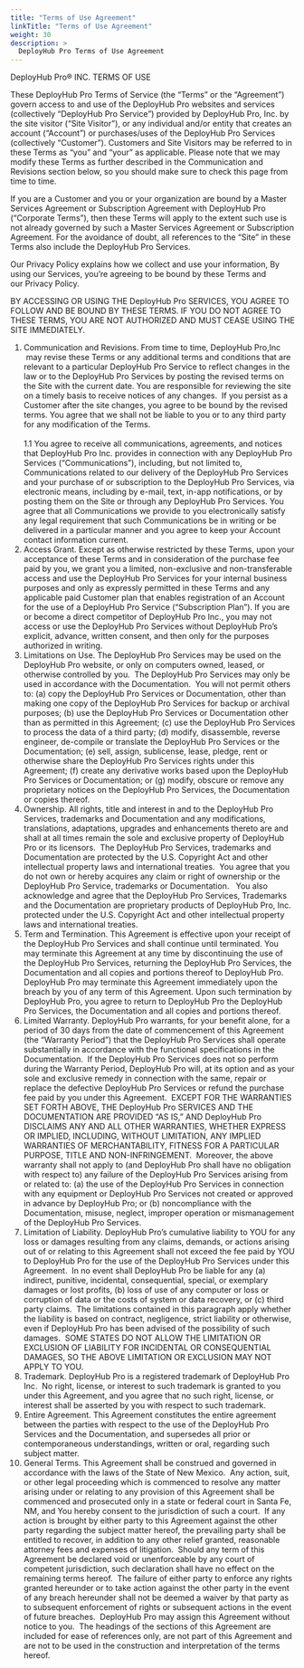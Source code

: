 ```yaml
---
title: "Terms of Use Agreement"
linkTitle: "Terms of Use Agreement"
weight: 30
description: >
  DeployHub Pro Terms of Use Agreement
---
```



DeployHub Pro® INC. TERMS OF USE

These DeployHub Pro Terms of Service (the “Terms” or the “Agreement”) govern access to and use of the DeployHub Pro websites and services (collectively “DeployHub Pro Service”) provided by DeployHub Pro, Inc. by the site visitor (“Site Visitor”), or any individual and/or entity that creates an account (“Account”) or purchases/uses of the DeployHub Pro Services (collectively “Customer”). Customers and Site Visitors may be referred to in these Terms as “you” and “your” as applicable. Please note that we may modify these Terms as further described in the Communication and Revisions section below, so you should make sure to check this page from time to time.

If you are a Customer and you or your organization are bound by a Master Services Agreement or Subscription Agreement with DeployHub Pro (“Corporate Terms”), then these Terms will apply to the extent such use is not already governed by such a Master Services Agreement or Subscription Agreement. For the avoidance of doubt, all references to the “Site” in these Terms also include the DeployHub Pro Services.

Our Privacy Policy explains how we collect and use your information, By using our Services, you’re agreeing to be bound by these Terms and our Privacy Policy.

BY ACCESSING OR USING THE DeployHub Pro SERVICES, YOU AGREE TO FOLLOW AND BE BOUND BY THESE TERMS. IF YOU DO NOT AGREE TO THESE TERMS, YOU ARE NOT AUTHORIZED AND MUST CEASE USING THE SITE IMMEDIATELY.

1. Communication and Revisions. From time to time, DeployHub Pro,Inc  may revise these Terms or any additional terms and conditions that are relevant to a particular DeployHub Pro Service to reflect changes in the law or to the DeployHub Pro Services by posting the revised terms on the Site with the current date. You are responsible for reviewing the site on a timely basis to receive notices of any changes.  If you persist as a Customer after the site changes, you agree to be bound by the revised terms. You agree that we shall not be liable to you or to any third party for any modification of the Terms. <br><br>1.1 You agree to receive all communications, agreements, and notices that DeployHub Pro Inc. provides in connection with any DeployHub Pro Services (“Communications”), including, but not limited to, Communications related to our delivery of the DeployHub Pro Services and your purchase of or subscription to the DeployHub Pro Services, via electronic means, including by e-mail, text, in-app notifications, or by posting them on the Site or through any DeployHub Pro Services. You agree that all Communications we provide to you electronically satisfy any legal requirement that such Communications be in writing or be delivered in a particular manner and you agree to keep your Account contact information current.
2. Access Grant. Except as otherwise restricted by these Terms, upon your acceptance of these Terms and in consideration of the purchase fee paid by you, we grant you a limited, non-exclusive and non-transferable access and use the DeployHub Pro Services for your internal business purposes and only as expressly permitted in these Terms and any applicable paid Customer plan that enables registration of an Account for the use of a DeployHub Pro Service (“Subscription Plan”). If you are or become a direct competitor of DeployHub Pro Inc., you may not access or use the DeployHub Pro Services without DeployHub Pro’s explicit, advance, written consent, and then only for the purposes authorized in writing.
3. Limitations on Use. The DeployHub Pro Services may be used on the DeployHub Pro website, or only on computers owned, leased, or otherwise controlled by you.  The DeployHub Pro Services may only be used in accordance with the Documentation.  You will not permit others to: (a) copy the DeployHub Pro Services or Documentation, other than making one copy of the DeployHub Pro Services for backup or archival purposes; (b) use the DeployHub Pro Services or Documentation other than as permitted in this Agreement; (c) use the DeployHub Pro Services to process the data of a third party; (d) modify, disassemble, reverse engineer, de-compile or translate the DeployHub Pro Services or the Documentation; (e) sell, assign, sublicense, lease, pledge, rent or otherwise share the DeployHub Pro Services rights under this Agreement; (f) create any derivative works based upon the DeployHub Pro Services or Documentation; or (g) modify, obscure or remove any proprietary notices on the DeployHub Pro Services, the Documentation or copies thereof.
4. Ownership. All rights, title and interest in and to the DeployHub Pro Services, trademarks and Documentation and any modifications, translations, adaptations, upgrades and enhancements thereto are and shall at all times remain the sole and exclusive property of DeployHub Pro or its licensors.  The DeployHub Pro Services, trademarks and Documentation are protected by the U.S. Copyright Act and other intellectual property laws and international treaties.  You agree that you do not own or hereby acquires any claim or right of ownership or the DeployHub Pro Service, trademarks or Documentation.   You also acknowledge and agree that the DeployHub Pro Services, Trademarks and the Documentation are proprietary products of DeployHub Pro, Inc. protected under the U.S. Copyright Act and other intellectual property laws and international treaties.
5. Term and Termination. This Agreement is effective upon your receipt of the DeployHub Pro Services and shall continue until terminated. You may terminate this Agreement at any time by discontinuing the use of the DeployHub Pro Services, returning the DeployHub Pro Services, the Documentation and all copies and portions thereof to DeployHub Pro.  DeployHub Pro may terminate this Agreement immediately upon the breach by you of any term of this Agreement. Upon such termination by DeployHub Pro, you agree to return to DeployHub Pro the DeployHub Pro Services, the Documentation and all copies and portions thereof.
6. Limited Warranty. DeployHub Pro warrants, for your benefit alone, for a period of 30 days from the date of commencement of this Agreement (the “Warranty Period”) that the DeployHub Pro Services shall operate substantially in accordance with the functional specifications in the Documentation.  If the DeployHub Pro Services does not so perform during the Warranty Period, DeployHub Pro will, at its option and as your sole and exclusive remedy in connection with the same, repair or replace the defective DeployHub Pro Services or refund the purchase fee paid by you under this Agreement.  EXCEPT FOR THE WARRANTIES SET FORTH ABOVE, THE DeployHub Pro SERVICES AND THE DOCUMENTATION ARE PROVIDED “AS IS,” AND DeployHub Pro DISCLAIMS ANY AND ALL OTHER WARRANTIES, WHETHER EXPRESS OR IMPLIED, INCLUDING, WITHOUT LIMITATION, ANY IMPLIED WARRANTIES OF MERCHANTABILITY, FITNESS FOR A PARTICULAR PURPOSE, TITLE AND NON-INFRINGEMENT.  Moreover, the above warranty shall not apply to (and DeployHub Pro shall have no obligation with respect to) any failure of the DeployHub Pro Services arising from or related to: (a) the use of the DeployHub Pro Services in connection with any equipment or DeployHub Pro Services not created or approved in advance by DeployHub Pro; or (b) noncompliance with the Documentation, misuse, neglect, improper operation or mismanagement of the DeployHub Pro Services.
7. Limitation of Liability. DeployHub Pro’s cumulative liability to YOU for any loss or damages resulting from any claims, demands, or actions arising out of or relating to this Agreement shall not exceed the fee paid by YOU to DeployHub Pro for the use of the DeployHub Pro Services under this Agreement.  In no event shall DeployHub Pro be liable for any (a) indirect, punitive, incidental, consequential, special, or exemplary damages or lost profits, (b) loss of use of any computer or loss or corruption of data or the costs of system or data recovery, or (c) third party claims.  The limitations contained in this paragraph apply whether the liability is based on contract, negligence, strict liability or otherwise, even if DeployHub Pro has been advised of the possibility of such damages.  SOME STATES DO NOT ALLOW THE LIMITATION OR EXCLUSION OF LIABILITY FOR INCIDENTAL OR CONSEQUENTIAL DAMAGES, SO THE ABOVE LIMITATION OR EXCLUSION MAY NOT APPLY TO YOU.
8. Trademark. DeployHub Pro is a registered trademark of DeployHub Pro Inc.  No right, license, or interest to such trademark is granted to you under this Agreement, and you agree that no such right, license, or interest shall be asserted by you with respect to such trademark.
9. Entire Agreement. This Agreement constitutes the entire agreement between the parties with respect to the use of the DeployHub Pro Services and the Documentation, and supersedes all prior or contemporaneous understandings, written or oral, regarding such subject matter.
10. General Terms. This Agreement shall be construed and governed in accordance with the laws of the State of New Mexico.  Any action, suit, or other legal proceeding which is commenced to resolve any matter arising under or relating to any provision of this Agreement shall be commenced and prosecuted only in a state or federal court in Santa Fe, NM, and You hereby consent to the jurisdiction of such a court.  If any action is brought by either party to this Agreement against the other party regarding the subject matter hereof, the prevailing party shall be entitled to recover, in addition to any other relief granted, reasonable attorney fees and expenses of litigation.  Should any term of this Agreement be declared void or unenforceable by any court of competent jurisdiction, such declaration shall have no effect on the remaining terms hereof.  The failure of either party to enforce any rights granted hereunder or to take action against the other party in the event of any breach hereunder shall not be deemed a waiver by that party as to subsequent enforcement of rights or subsequent actions in the event of future breaches.  DeployHub Pro may assign this Agreement without notice to you.  The headings of the sections of this Agreement are included for ease of references only, are not part of this Agreement and are not to be used in the construction and interpretation of the terms hereof.
